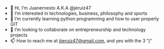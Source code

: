 - 👋 Hi, I’m Juanernesto A.K.A @jeruiz47
- 👀 I’m interested in technologies, business, philosophy and sports
- 🌱 I’m currently learning python programming and how to user properly GIT
- 💞️ I’m looking to collaborate on entrepreneurship and technology projects
- 📫 How to reach me at jjjeruiz47@gmail.com, and yes with the 3 "j"

<!---
jeruiz47/jeruiz47 is a ✨ special ✨ repository because its `README.md` (this file) appears on your GitHub profile.
You can click the Preview link to take a look at your changes.
--->
